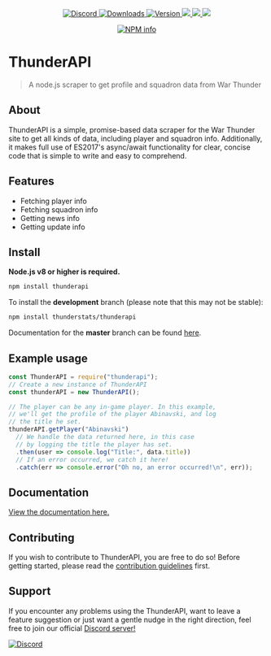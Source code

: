 <div align="center">
  <p>
    <a href="https://discord.gg/eTPh44S">
      <img src="https://discordapp.com/api/guilds/412214318369865728/embed.png" alt="Discord" />
    </a>
    <a href="https://www.npmjs.com/package/thunderapi">
      <img src="https://img.shields.io/npm/dt/thunderapi.svg" alt="Downloads" />
    </a>
    <a href="https://www.npmjs.com/package/thunderapi">
      <img src="https://img.shields.io/npm/v/thunderapi.svg" alt="Version" />
    </a>
    <a href="https://david-dm.org/thunderstats/thunderapi" alt="Dependencies">
      <img src="https://david-dm.org/thunderstats/thunderapi.svg" />
    </a>
    <a href="https://paypal.me/TheDutchy" alt="Donate on PayPal">
      <img src="https://img.shields.io/badge/donate-PayPal-009cde.svg" />
    </a>
    <a href="https://travis-ci.org/thunderstats/thunderapi">
      <img src="https://api.travis-ci.org/thunderstats/thunderapi.svg?branch=master" />
    </a>
  </p>
  <p>
    <a href="https://nodei.co/npm/thunderapi/">
      <img src="https://nodei.co/npm/thunderapi.png?downloads=true&stars=true" alt="NPM info" />
    </a>
  </p>
</div>

# ThunderAPI

> A node.js scraper to get profile and squadron data from War Thunder

## About

ThunderAPI is a simple, promise-based data scraper for the War Thunder site to get all kinds of data, including player and squadron info. Additionally, it makes full use of ES2017's async/await functionality for clear, concise code that is simple to write and easy to comprehend.

## Features

- Fetching player info
- Fetching squadron info
- Getting news info
- Getting update info

## Install

**Node.js v8 or higher is required.**

```bash
npm install thunderapi
```

To install the **development** branch (please note that this may not be stable):

```bash
npm install thunderstats/thunderapi
```

Documentation for the **master** branch can be found [here](https://thunderstats.github.io/documentation/0.8.0-dev).

## Example usage

```js
const ThunderAPI = require("thunderapi");
// Create a new instance of ThunderAPI
const thunderAPI = new ThunderAPI();

// The player can be any in-game player. In this example,
// we'll get the profile of the player Abinavski, and log
// the title he set.
thunderAPI.getPlayer("Abinavski")
  // We handle the data returned here, in this case
  // by logging the title the player has set.
  .then(user => console.log("Title:", data.title))
  // If an error occurred, we catch it here!
  .catch(err => console.error("Oh no, an error occurred!\n", err));
```

## Documentation

[View the documentation here.](https://thunderstats.github.io/documentation/stable)

## Contributing

If you wish to contribute to ThunderAPI, you are free to do so! Before getting started, please read the [contribution guidelines](https://github.com/thunderstats/thunderapi/blob/master/.github/CONTRIBUTING.md) first.

## Support

If you encounter any problems using the ThunderAPI, want to leave a feature suggestion or just want a gentle nudge in the right direction, feel free to join our official [Discord server!](https://discord.gg/eTPh44S)

[![Discord](https://discordapp.com/api/guilds/412214318369865728/embed.png?style=banner2)](https://discord.gg/eTPh44S)
